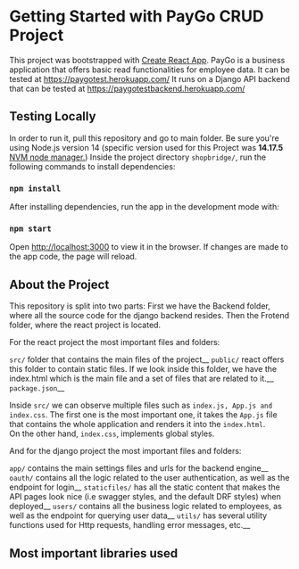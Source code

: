 # Getting Started with PayGo CRUD Project

  

This project was bootstrapped with [Create React App](https://github.com/facebook/create-react-app).
PayGo is a business application that offers basic read functionalities for employee data. It can be tested at https://paygotest.herokuapp.com/
It runs on a Django API backend that can be tested at https://paygotestbackend.herokuapp.com/  

## Testing Locally

In order to run it, pull this repository and go to main folder. Be sure you're using Node.js version 14 (specific version used for this Project was **14.17.5**  [NVM node manager.](https://github.com/nvm-sh/nvm)) Inside the project directory `shopbridge/`, run the following commands to install dependencies:


### `npm install`
  

After installing dependencies, run the app in the development mode with:

  

### `npm start`  

Open [http://localhost:3000](http://localhost:3000) to view it in the browser. If changes are made to the app code, the page will reload.
  

## About the Project

This repository is split into two parts:
First we have the Backend folder, where all the source code for the django backend resides.
Then the Frotend folder, where the react project is located.


For the react project the most important files and folders:

`src/` folder that contains the main files of the project__
`public/` react offers this folder to contain static files. If we look inside this folder, we have the index.html which is the main file and a set of files that are related to it.__
`package.json`__
  
Inside `src/` we can observe multiple files such as `index.js, App.js and index.css`. The first one is the most important one, it takes the `App.js` file that contains the whole application and renders it into the `index.html`. \
On the other hand, `index.css`, implements global styles.

And for the django project the most important files and folders:

`app/` contains the main settings files and urls for the backend engine__
`oauth/` contains all the logic related to the user authentication, as well as the endpoint for login__
`staticfiles/` has all the static content that makes the API pages look nice (i.e swagger styles, and the default DRF styles) when deployed__
`users/` contains all the business logic related to employees, as well as the endpoint for querying user data__
`utils/` has several utility functions used for Http requests, handling error messages, etc.__



 
 
 ## Most important libraries used
 
